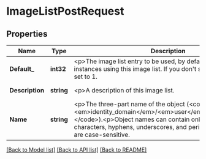 # ImageListPostRequest

## Properties
Name | Type | Description | Notes
------------ | ------------- | ------------- | -------------
**Default_** | **int32** | &lt;p&gt;The image list entry to be used, by default, when launching instances using this image list. If you don&#39;t specify this value, it is set to 1. | [optional] [default to null]
**Description** | **string** | &lt;p&gt;A description of this image list. | [default to null]
**Name** | **string** | &lt;p&gt;The three-part name of the object (&lt;code&gt;/Compute-&lt;em&gt;identity_domain&lt;/em&gt;/&lt;em&gt;user&lt;/em&gt;/&lt;em&gt;object&lt;/em&gt;&lt;/code&gt;).&lt;p&gt;Object names can contain only alphanumeric characters, hyphens, underscores, and periods. Object names are case-sensitive. | [default to null]

[[Back to Model list]](../README.md#documentation-for-models) [[Back to API list]](../README.md#documentation-for-api-endpoints) [[Back to README]](../README.md)


